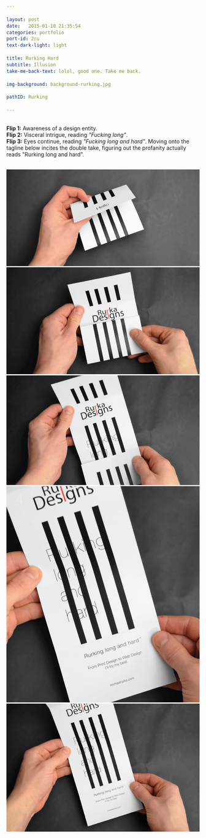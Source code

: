 ```yaml
---

layout: post
date:   2015-01-10 21:35:54
categories: portfolio
port-id: 2ru
text-dark-light: light

title: Rurking Hard
subtitle: Illusion
take-me-back-text: lolol, good one. Take me back.

img-background: background-rurking.jpg

pathID: Rurking

---
```


<br><b>Flip 1:</b> Awareness of a design entity.
<br><b>Flip 2:</b> Visceral intrigue, reading <i>"Fucking long"</i>.
<br><b>Flip 3:</b> Eyes continue, reading <i>"Fucking long and hard"</i>. Moving onto the tagline below incites the double take, figuring out the profanity actually reads "Rurking long and hard".

<div className="image-container">
    <img className="clear" src=""/>
    <img className="w2" src="./img/work/rurking/rurking-1.jpg"/>
    <img className="w2" src="./img/work/rurking/rurking-2.jpg"/>
    <img className="w2" src="./img/work/rurking/rurking-3.jpg"/>
    <img className="w2" src="./img/work/rurking/rurking-4.jpg"/>
    <img className="w2" src="./img/work/rurking/rurking-5.jpg"/>
</div>
